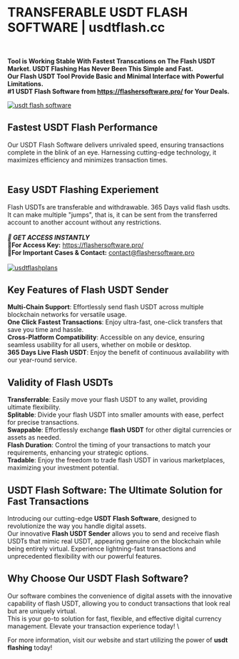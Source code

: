 # TRANSFERABLE USDT FLASH SOFTWARE | usdtflash.cc
</br>
 
__Tool is Working Stable With Fastest Transcations on The Flash USDT Market. USDT Flashing Has Never Been This Simple and Fast.</br> 
Our Flash USDT Tool Provide Basic and Minimal Interface with Powerful Limitations.</br>
#1 USDT Flash Software from https://flashersoftware.pro/ for Your Deals.__

<a href="https://flashersoftware.pro/">
<img src="https://i.ibb.co/myNL0hJ/Z2.png" alt="usdt flash software">
</a>

## Fastest USDT Flash Performance
Our USDT Flash Software delivers unrivaled speed, ensuring transactions complete in the blink of an eye. 
Harnessing cutting-edge technology, it maximizes efficiency and minimizes transaction times.</br></br>

## Easy USDT Flashing Experiement
Flash USDTs are transferable and withdrawable. 365 Days valid flash usdts. It can make multiple "jumps", that is, it can be sent from the transferred account to another account without any restrictions.
</br></br>
**_🔑 GET ACCESS INSTANTLY_**\
**🛒For Access Key:** https://flashersoftware.pro/ \
**👤For Important Cases & Contact:** contact@flashersoftware.pro
<br>
<br>
<a href="https://usdtflash.cc/#plans">
<img src="https://i.ibb.co/FDGbJfY/usdtflasherplans.png" alt="usdtflashplans">
</a>


## Key Features of Flash USDT Sender
__Multi-Chain Support__: Effortlessly send flash USDT across multiple blockchain networks for versatile usage. \
__One Click Fastest Transactions__: Enjoy ultra-fast, one-click transfers that save you time and hassle. \
__Cross-Platform Compatibility__: Accessible on any device, ensuring seamless usability for all users, whether on mobile or desktop. \
__365 Days Live Flash USDT__: Enjoy the benefit of continuous availability with our year-round service.

## Validity of Flash USDTs
__Transferrable__: Easily move your flash USDT to any wallet, providing ultimate flexibility. \
__Splitable__: Divide your flash USDT into smaller amounts with ease, perfect for precise transactions. \
__Swappable__: Effortlessly exchange **flash USDT** for other digital currencies or assets as needed. \
__Flash Duration__: Control the timing of your transactions to match your requirements, enhancing your strategic options. \
__Tradable__: Enjoy the freedom to trade flash USDT in various marketplaces, maximizing your investment potential.

## USDT Flash Software: The Ultimate Solution for Fast Transactions
Introducing our cutting-edge **USDT Flash Software**, designed to revolutionize the way you handle digital assets. \
Our innovative **Flash USDT Sender** allows you to send and receive flash USDTs that mimic real USDT, appearing genuine on the blockchain while being entirely virtual.
Experience lightning-fast transactions and unprecedented flexibility with our powerful features.

## Why Choose Our USDT Flash Software?
Our software combines the convenience of digital assets with the innovative capability of flash USDT, allowing you to conduct transactions that look real but are uniquely virtual.  \
This is your go-to solution for fast, flexible, and effective digital currency management. Elevate your transaction experience today! \

For more information, visit our website and start utilizing the power of **usdt flashing** today!
</br></br>
